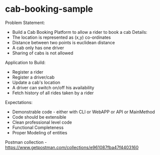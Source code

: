 # cab-booking-sample

Problem Statement:
+ Build a Cab Booking Platform to allow a rider to book a cab
Details:
+ The location is represented as (x,y) co-ordinates 
+ Distance between two points is euclidean distance
+ A cab only has one driver 
+ Sharing of cabs is not allowed 


Application to Build: 
+ Register a rider 
+ Register a driver/cab
+ Update a cab's location 
+ A driver can switch on/off his availability 
+ Fetch history of all rides taken by a rider


Expectations: 
+ Demonstrable code - either with CLI or WebAPP or API or MainMethod
+ Code should be extensible 
+ Clean professional level code
+ Functional Completeness 
+ Proper Modeling of entities

Postman collection -
https://www.getpostman.com/collections/e961087fba47f4403160